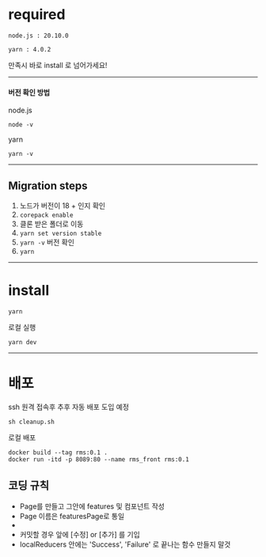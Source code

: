 
# required
```
node.js : 20.10.0
```
```
yarn : 4.0.2
```
만족시 바로 install 로 넘어가세요!

---
#### 버전 확인 방법
node.js 
```
node -v
```
yarn
```
yarn -v
```
---

## Migration steps
1. 노드가 버전이 18 + 인지 확인
2. ```corepack enable```
3. 클론 받은 폴더로 이동
4. ```yarn set version stable```
5. ```yarn -v``` 버전 확인
6. ```yarn```


---
# install 
```
yarn
```
로컬 실행
```
yarn dev
```

---



# 배포
ssh 원격 접속후 
추후 자동 배포 도입 예정
```
sh cleanup.sh
```

로컬 배포
```
docker build --tag rms:0.1 . 
docker run -itd -p 8089:80 --name rms_front rms:0.1
```




## 코딩 규칙
* Page를 만들고 그안에 features 및 컴포넌트 작성
* Page 이름은 featuresPage로 통일
* 
* 커밋할 경우 앞에 [수정] or [추가] 를 기입
* localReducers 안에는 'Success', 'Failure' 로 끝나는 함수 만들지 말것
